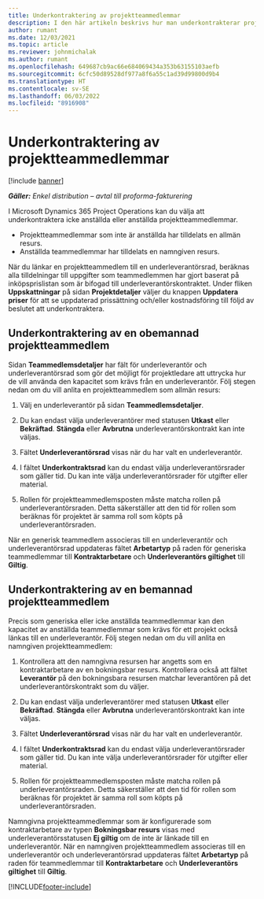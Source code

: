 ```yaml
---
title: Underkontraktering av projektteammedlemmar
description: I den här artikeln beskrivs hur man underkontrakterar projektteammedlemmar i Microsoft Dynamics 365 Project Operations.
author: rumant
ms.date: 12/03/2021
ms.topic: article
ms.reviewer: johnmichalak
ms.author: rumant
ms.openlocfilehash: 649687cb9ac66e684069434a353b63155103aefb
ms.sourcegitcommit: 6cfc50d89528df977a8f6a55c1ad39d99800d9b4
ms.translationtype: HT
ms.contentlocale: sv-SE
ms.lasthandoff: 06/03/2022
ms.locfileid: "8916908"
---
```

# <a name="subcontracting-project-team-members"></a>Underkontraktering av projektteammedlemmar

[!include [banner](../../includes/dataverse-preview.md)]

_**Gäller:** Enkel distribution – avtal till proforma-fakturering_

I Microsoft Dynamics 365 Project Operations kan du välja att underkontraktera icke anställda eller anställda projektteammedlemmar.

- Projektteammedlemmar som inte är anställda har tilldelats en allmän resurs.
- Anställda teammedlemmar har tilldelats en namngiven resurs.

När du länkar en projektteammedlem till en underleverantörsrad, beräknas alla tilldelningar till uppgifter som teammedlemmen har gjort baserat på inköpsprislistan som är bifogad till underleverantörskontraktet.  Under fliken **Uppskattningar** på sidan **Projektdetaljer** väljer du knappen **Uppdatera priser** för att se uppdaterad prissättning och/eller kostnadsföring till följd av beslutet att underkontraktera. 

## <a name="subcontracting-an-unstaffed-project-team-member"></a>Underkontraktering av en obemannad projektteammedlem
Sidan **Teammedlemsdetaljer** har fält för underleverantör och underleverantörsrad som gör det möjligt för projektledare att uttrycka hur de vill använda den kapacitet som krävs från en underleverantör. Följ stegen nedan om du vill anlita en projektteammedlem som allmän resurs:

1.  Välj en underleverantör på sidan **Teammedlemsdetaljer**.

2.  Du kan endast välja underleverantörer med statusen **Utkast** eller **Bekräftad**. **Stängda** eller **Avbrutna** underleverantörskontrakt kan inte väljas. 

3.  Fältet **Underleverantörsrad** visas när du har valt en underleverantör.

4.  I fältet **Underkontraktsrad** kan du endast välja underleverantörsrader som gäller tid. Du kan inte välja underleverantörsrader för utgifter eller material.

5.  Rollen för projektteammedlemsposten måste matcha rollen på underleverantörsraden. Detta säkerställer att den tid för rollen som beräknas för projektet är samma roll som köpts på underleverantörsraden. 

När en generisk teammedlem associeras till en underleverantör och underleverantörsrad uppdateras fältet **Arbetartyp** på raden för generiska teammedlemmar till **Kontraktarbetare** och **Underleverantörs giltighet** till **Giltig**.

## <a name="subcontracting-a-staffed-project-team-member"></a>Underkontraktering av en bemannad projektteammedlem
Precis som generiska eller icke anställda teammedlemmar kan den kapacitet av anställda teammedlemmar som krävs för ett projekt också länkas till en underleverantör. Följ stegen nedan om du vill anlita en namngiven projektteammedlem:

1.  Kontrollera att den namngivna resursen har angetts som en kontraktarbetare av en bokningsbar resurs. Kontrollera också att fältet **Leverantör** på den bokningsbara resursen matchar leverantören på det underleverantörskontrakt som du väljer. 

2.  Du kan endast välja underleverantörer med statusen **Utkast** eller **Bekräftad**. **Stängda** eller **Avbrutna** underleverantörskontrakt kan inte väljas. 

3.  Fältet **Underleverantörsrad** visas när du har valt en underleverantör.

4.  I fältet **Underkontraktsrad** kan du endast välja underleverantörsrader som gäller tid. Du kan inte välja underleverantörsrader för utgifter eller material.

5.  Rollen för projektteammedlemsposten måste matcha rollen på underleverantörsraden. Detta säkerställer att den tid för rollen som beräknas för projektet är samma roll som köpts på underleverantörsraden. 

Namngivna projektteammedlemmar som är konfigurerade som kontraktarbetare av typen **Bokningsbar resurs** visas med underleverantörsstatusen **Ej giltig** om de inte är länkade till en underleverantör. När en namngiven projektteammedlem associeras till en underleverantör och underleverantörsrad uppdateras fältet **Arbetartyp** på raden för teammedlemmar till **Kontraktarbetare** och **Underleverantörs giltighet** till **Giltig**.

[!INCLUDE[footer-include](../../includes/footer-banner.md)]
